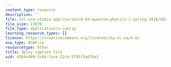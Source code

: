 ```yaml
---
content_type: resource
description: ''
file: /ol-ocw-studio-app/courses/8-04-quantum-physics-i-spring-2016/d564c6895c6dface22cb5791f5a676e1_3VXLIF2DpHI.srt
file_size: 13670
file_type: application/x-subrip
learning_resource_types: []
license: https://creativecommons.org/licenses/by-nc-sa/4.0/
ocw_type: OCWFile
resourcetype: Other
title: 3play caption file
uid: d564c689-5c6d-face-22cb-5791f5a676e1
---
```

